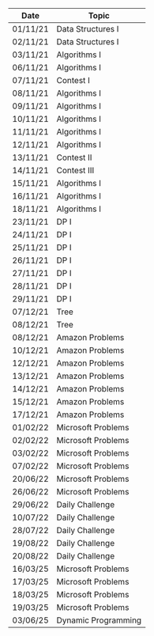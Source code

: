 | Date     | Topic               |
|----------|---------------------|
| 01/11/21 | Data Structures I   |
| 02/11/21 | Data Structures I   |
| 03/11/21 | Algorithms I        |
| 06/11/21 | Algorithms I        |
| 07/11/21 | Contest I           |
| 08/11/21 | Algorithms I        |
| 09/11/21 | Algorithms I        |
| 10/11/21 | Algorithms I        |
| 11/11/21 | Algorithms I        |
| 12/11/21 | Algorithms I        |
| 13/11/21 | Contest II          |
| 14/11/21 | Contest III         |
| 15/11/21 | Algorithms I        |
| 16/11/21 | Algorithms I        |
| 18/11/21 | Algorithms I        |
| 23/11/21 | DP I                |
| 24/11/21 | DP I                |
| 25/11/21 | DP I                |
| 26/11/21 | DP I                |
| 27/11/21 | DP I                |
| 28/11/21 | DP I                |
| 29/11/21 | DP I                |
| 07/12/21 | Tree                |
| 08/12/21 | Tree                |
| 08/12/21 | Amazon Problems     |
| 10/12/21 | Amazon Problems     |
| 12/12/21 | Amazon Problems     |
| 13/12/21 | Amazon Problems     |
| 14/12/21 | Amazon Problems     |
| 15/12/21 | Amazon Problems     |
| 17/12/21 | Amazon Problems     |
| 01/02/22 | Microsoft Problems  |
| 02/02/22 | Microsoft Problems  |
| 03/02/22 | Microsoft Problems  |
| 07/02/22 | Microsoft Problems  |
| 20/06/22 | Microsoft Problems  |
| 26/06/22 | Microsoft Problems  |
| 29/06/22 | Daily Challenge     |
| 10/07/22 | Daily Challenge     |
| 28/07/22 | Daily Challenge     |
| 19/08/22 | Daily Challenge     |
| 20/08/22 | Daily Challenge     |
| 16/03/25 | Microsoft Problems  |
| 17/03/25 | Microsoft Problems  |
| 18/03/25 | Microsoft Problems  |
| 19/03/25 | Microsoft Problems  |
| 03/06/25 | Dynamic Programming |